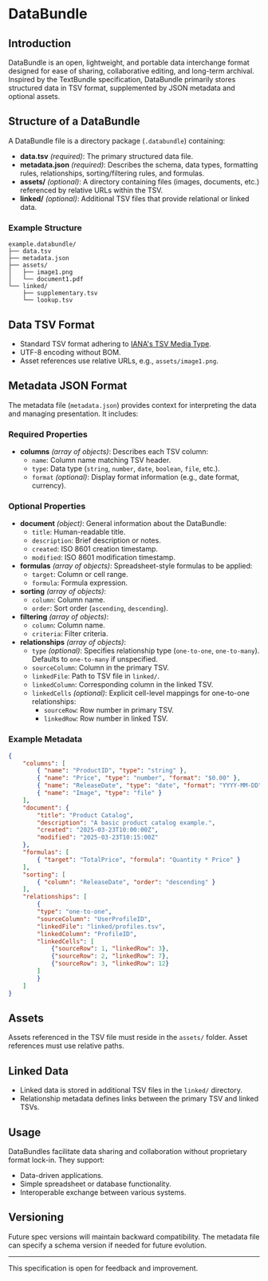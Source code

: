 # DataBundle

## Introduction

DataBundle is an open, lightweight, and portable data interchange format designed for ease of sharing, collaborative editing, and long-term archival. Inspired by the TextBundle specification, DataBundle primarily stores structured data in TSV format, supplemented by JSON metadata and optional assets.

## Structure of a DataBundle

A DataBundle file is a directory package (`.databundle`) containing:

- **data.tsv** *(required)*: The primary structured data file.
- **metadata.json** *(required)*: Describes the schema, data types, formatting rules, relationships, sorting/filtering rules, and formulas.
- **assets/** *(optional)*: A directory containing files (images, documents, etc.) referenced by relative URLs within the TSV.
- **linked/** *(optional)*: Additional TSV files that provide relational or linked data.

### Example Structure

```text
example.databundle/
├── data.tsv
├── metadata.json
├── assets/
│   ├── image1.png
│   └── document1.pdf
└── linked/
    ├── supplementary.tsv
    └── lookup.tsv
```

## Data TSV Format

- Standard TSV format adhering to [IANA's TSV Media Type](https://www.iana.org/assignments/media-types/text/tab-separated-values).
- UTF-8 encoding without BOM.
- Asset references use relative URLs, e.g., `assets/image1.png`.

## Metadata JSON Format

The metadata file (`metadata.json`) provides context for interpreting the data and managing presentation. It includes:

### Required Properties

- **columns** *(array of objects)*: Describes each TSV column:
	- `name`: Column name matching TSV header.
	- `type`: Data type (`string`, `number`, `date`, `boolean`, `file`, etc.).
	- `format` *(optional)*: Display format information (e.g., date format, currency).

### Optional Properties

- **document** *(object)*: General information about the DataBundle:
	- `title`: Human-readable title.
	- `description`: Brief description or notes.
	- `created`: ISO 8601 creation timestamp.
	- `modified`: ISO 8601 modification timestamp.
- **formulas** *(array of objects)*: Spreadsheet-style formulas to be applied:
	- `target`: Column or cell range.
	- `formula`: Formula expression.
- **sorting** *(array of objects)*:
	- `column`: Column name.
	- `order`: Sort order (`ascending`, `descending`).
- **filtering** *(array of objects)*:
	- `column`: Column name.
	- `criteria`: Filter criteria.
- **relationships** *(array of objects)*:
	- `type` *(optional)*: Specifies relationship type (`one-to-one`, `one-to-many`). Defaults to `one-to-many` if unspecified.
	- `sourceColumn`: Column in the primary TSV.
	- `linkedFile`: Path to TSV file in `linked/`.
	- `linkedColumn`: Corresponding column in the linked TSV.
	- `linkedCells` *(optional)*: Explicit cell-level mappings for one-to-one relationships:
		- `sourceRow`: Row number in primary TSV.
		- `linkedRow`: Row number in linked TSV.

### Example Metadata

```json
{
	"columns": [
		{ "name": "ProductID", "type": "string" },
		{ "name": "Price", "type": "number", "format": "$0.00" },
		{ "name": "ReleaseDate", "type": "date", "format": "YYYY-MM-DD" },
		{ "name": "Image", "type": "file" }
	],
	"document": {
		"title": "Product Catalog",
		"description": "A basic product catalog example.",
		"created": "2025-03-23T10:00:00Z",
		"modified": "2025-03-23T10:15:00Z"
	},
	"formulas": [
		{ "target": "TotalPrice", "formula": "Quantity * Price" }
	],
	"sorting": [
		{ "column": "ReleaseDate", "order": "descending" }
	],
	"relationships": [
		{
		"type": "one-to-one",
		"sourceColumn": "UserProfileID",
		"linkedFile": "linked/profiles.tsv",
		"linkedColumn": "ProfileID",
		"linkedCells": [
			{"sourceRow": 1, "linkedRow": 3},
			{"sourceRow": 2, "linkedRow": 7},
			{"sourceRow": 3, "linkedRow": 12}
		]
		}
	]
}
```

## Assets

Assets referenced in the TSV file must reside in the `assets/` folder. Asset references must use relative paths.

## Linked Data

- Linked data is stored in additional TSV files in the `linked/` directory.
- Relationship metadata defines links between the primary TSV and linked TSVs.

## Usage

DataBundles facilitate data sharing and collaboration without proprietary format lock-in. They support:

- Data-driven applications.
- Simple spreadsheet or database functionality.
- Interoperable exchange between various systems.

## Versioning

Future spec versions will maintain backward compatibility. The metadata file can specify a schema version if needed for future evolution.

---

This specification is open for feedback and improvement.
